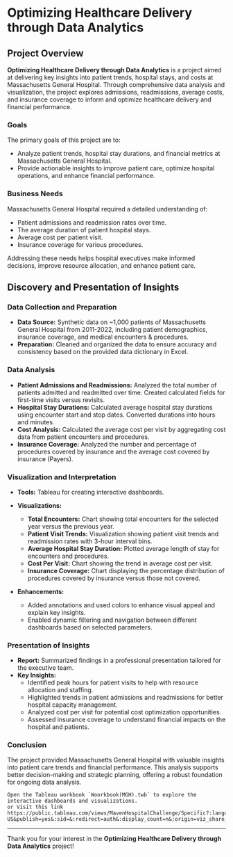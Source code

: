 # Optimizing Healthcare Delivery through Data Analytics

## Project Overview

**Optimizing Healthcare Delivery through Data Analytics** is a project aimed at delivering key insights into patient trends, hospital stays, and costs at Massachusetts General Hospital. Through comprehensive data analysis and visualization, the project explores admissions, readmissions, average costs, and insurance coverage to inform and optimize healthcare delivery and financial performance.

### Goals

The primary goals of this project are to:
- Analyze patient trends, hospital stay durations, and financial metrics at Massachusetts General Hospital.
- Provide actionable insights to improve patient care, optimize hospital operations, and enhance financial performance.

### Business Needs

Massachusetts General Hospital required a detailed understanding of:
- Patient admissions and readmission rates over time.
- The average duration of patient hospital stays.
- Average cost per patient visit.
- Insurance coverage for various procedures.

Addressing these needs helps hospital executives make informed decisions, improve resource allocation, and enhance patient care.

## Discovery and Presentation of Insights

### Data Collection and Preparation

- **Data Source:** Synthetic data on ~1,000 patients of Massachusetts General Hospital from 2011-2022, including patient demographics, insurance coverage, and medical encounters & procedures.
- **Preparation:** Cleaned and organized the data to ensure accuracy and consistency based on the provided data dictionary in Excel.

### Data Analysis

- **Patient Admissions and Readmissions:** Analyzed the total number of patients admitted and readmitted over time. Created calculated fields for first-time visits versus revisits.
- **Hospital Stay Durations:** Calculated average hospital stay durations using encounter start and stop dates. Converted durations into hours and minutes.
- **Cost Analysis:** Calculated the average cost per visit by aggregating cost data from patient encounters and procedures.
- **Insurance Coverage:** Analyzed the number and percentage of procedures covered by insurance and the average cost covered by insurance (Payers).

### Visualization and Interpretation

- **Tools:** Tableau for creating interactive dashboards.
- **Visualizations:**
  - **Total Encounters:** Chart showing total encounters for the selected year versus the previous year.
  - **Patient Visit Trends:** Visualization showing patient visit trends and readmission rates with 3-hour interval bins.
  - **Average Hospital Stay Duration:** Plotted average length of stay for encounters and procedures.
  - **Cost Per Visit:** Chart showing the trend in average cost per visit.
  - **Insurance Coverage:** Chart displaying the percentage distribution of procedures covered by insurance versus those not covered.

- **Enhancements:**
  - Added annotations and used colors to enhance visual appeal and explain key insights.
  - Enabled dynamic filtering and navigation between different dashboards based on selected parameters.

### Presentation of Insights

- **Report:** Summarized findings in a professional presentation tailored for the executive team.
- **Key Insights:**
  - Identified peak hours for patient visits to help with resource allocation and staffing.
  - Highlighted trends in patient admissions and readmissions for better hospital capacity management.
  - Analyzed cost per visit for potential cost optimization opportunities.
  - Assessed insurance coverage to understand financial impacts on the hospital and patients.

### Conclusion

The project provided Massachusetts General Hospital with valuable insights into patient care trends and financial performance. This analysis supports better decision-making and strategic planning, offering a robust foundation for ongoing data analysis.




    Open the Tableau workbook `Woorkbook(MGH).twb` to explore the interactive dashboards and visualizations.
    or Visit this link
    https://public.tableau.com/views/MavenHospitalChallenge/Specific?:language=en-US&publish=yes&:sid=&:redirect=auth&:display_count=n&:origin=viz_share_link



---

Thank you for your interest in the **Optimizing Healthcare Delivery through Data Analytics** project!

